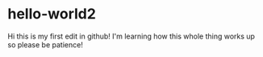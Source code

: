 # hello-world2
Hi this is my first edit in github! I'm learning how this whole thing works up so please be patience!
